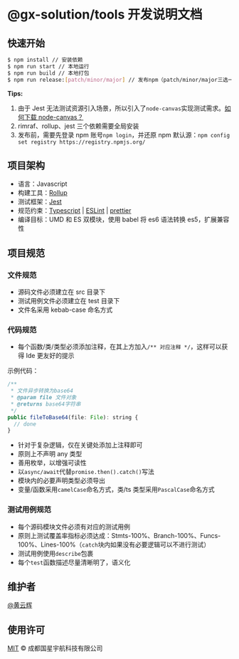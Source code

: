 # @gx-solution/tools 开发说明文档

## 快速开始

```sh
$ npm install // 安装依赖
$ npm run start // 本地运行
$ npm run build // 本地打包
$ npm run release:[patch/minor/major] // 发布npm（patch/minor/major三选一，代表对应版本号+1）
```

**Tips:**

1.  由于 Jest 无法测试资源引入场景，所以引入了`node-canvas`实现测试需求。[如何下载 node-canvas？](https://github.com/Automattic/node-canvas/)
2.  rimraf、rollup、jest 三个依赖需要全局安装
3.  发布前，需要先登录 npm 账号`npm login`，并还原 npm 默认源：`npm config set registry https://registry.npmjs.org/`

## 项目架构

- 语言：Javascript
- 构建工具：[Rollup](https://www.rollupjs.com/)
- 测试框架：[Jest](https://www.jestjs.cn/)
- 规范约束：[Typescript](https://www.tslang.cn/) | [ESLint](https://eslint.bootcss.com/) | [prettier](https://prettier.io/)
- 编译目标：UMD 和 ES 双模块，使用 babel 将 es6 语法转换 es5，扩展兼容性

## 项目规范

### 文件规范

- 源码文件必须建立在 src 目录下
- 测试用例文件必须建立在 test 目录下
- 文件名采用 kebab-case 命名方式

### 代码规范

- 每个函数/类/类型必须添加注释，在其上方加入`/** 对应注释 */`，这样可以获得 Ide 更友好的提示

示例代码：

```javascript
/**
 * 文件异步转换为base64
 * @param file 文件对象
 * @returns base64字符串
 */
public fileToBase64(file: File): string {
  // done
}
```

- 针对于复杂逻辑，仅在关键处添加上注释即可
- 原则上不声明 any 类型
- 善用枚举，以增强可读性
- 以`async/await`代替`promise.then().catch()`写法
- 模块内的必要声明类型必须导出
- 变量/函数采用`camelCase`命名方式，类/ts 类型采用`PascalCase`命名方式

### 测试用例规范

- 每个源码模块文件必须有对应的测试用例
- 原则上测试覆盖率指标必须达成：Stmts-100%、Branch-100%、Funcs-100%、Lines-100%（`catch`块内如果没有必要逻辑可以不进行测试）
- 测试用例使用`describe`包裹
- 每个`test`函数描述尽量清晰明了，语义化

## 维护者

[@黄云辉](http://git.e479.cn/huangyunhui)

## 使用许可

[MIT](LICENSE) © 成都国星宇航科技有限公司
